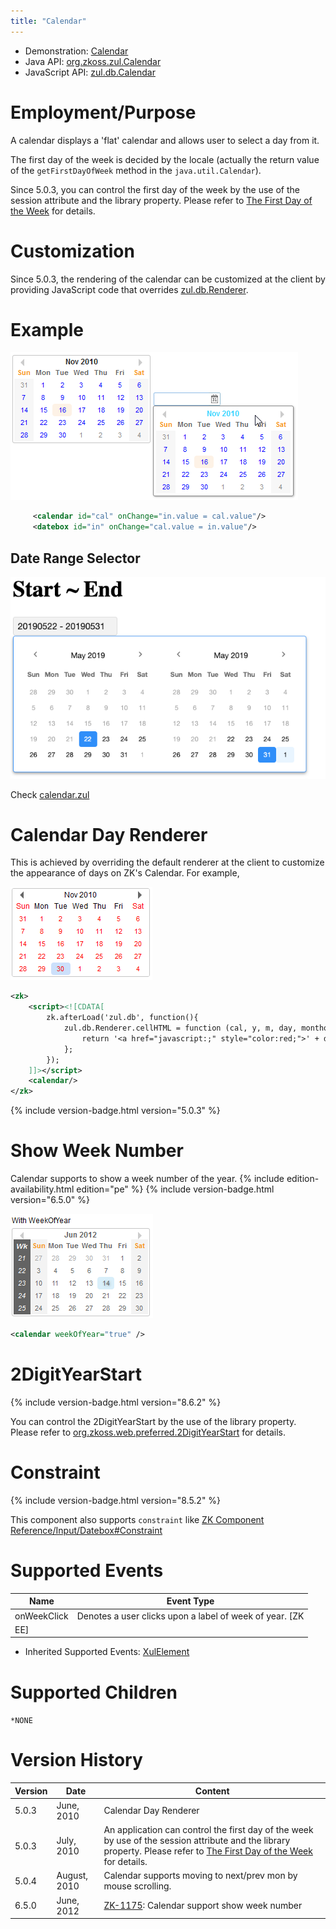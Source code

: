 ```yaml
---
title: "Calendar"
---
```



- Demonstration:
  [Calendar](http://www.zkoss.org/zkdemo/reporting/simple_calendar)
- Java API: [org.zkoss.zul.Calendar](https://www.zkoss.org/javadoc/latest/zk/org/zkoss/zul/Calendar.html)
- JavaScript API: [zul.db.Calendar](https://www.zkoss.org/javadoc/latest/jsdoc/classes/zul.db.Calendar.html)


# Employment/Purpose

A calendar displays a 'flat' calendar and allows user to select a day
from it.

The first day of the week is decided by the locale (actually the return
value of the `getFirstDayOfWeek` method in the `java.util.Calendar`).

Since 5.0.3, you can control the first day of the week by the use of the
session attribute and the library property. Please refer to [The First Day of the Week]({{site.baseurl}}/zk_dev_ref/internationalization/the_first_day_of_the_week)
for details.

# Customization

Since 5.0.3, the rendering of the calendar can be customized at the
client by providing JavaScript code that overrides
[zul.db.Renderer](https://www.zkoss.org/javadoc/latest/jsdoc/classes/zul.db.Renderer.html).

# Example

![](/zk_component_ref/images/ZKComRef_Calendar_Example.png)

```xml
     <calendar id="cal" onChange="in.value = cal.value"/>
     <datebox id="in" onChange="cal.value = in.value"/>
```

## Date Range Selector

![](/zk_component_ref/images/dateRangeSelector.png)

Check
[calendar.zul](https://github.com/zkoss/zkbooks/blob/master/componentreference/src/main/webapp/input/calendar.zul#L21)

# Calendar Day Renderer

This is achieved by overriding the default renderer at the client to
customize the appearance of days on ZK's Calendar. For example,

![](/zk_component_ref/images/ZKComRef_Calendar_Example2.png)

```xml
<zk>
    <script><![CDATA[
        zk.afterLoad('zul.db', function(){
            zul.db.Renderer.cellHTML = function (cal, y, m, day, monthofs) {
                return '<a href="javascript:;" style="color:red;">' + day + '</a>';
            };
        });
    ]]></script>
    <calendar/>
</zk>
```

{% include version-badge.html version="5.0.3" %}

# Show Week Number

Calendar supports to show a week number of the year. <!--REQUIRED ZK EDITION: PE -->
{% include edition-availability.html edition="pe" %}
{% include version-badge.html version="6.5.0" %}

![](/zk_component_ref/images/ZKComRef_Calendar_Week_Of_Year.PNG)

```xml
<calendar weekOfYear="true" />
```

# 2DigitYearStart

{% include version-badge.html version="8.6.2" %}

You can control the 2DigitYearStart by the use of the library property.
Please refer to [ org.zkoss.web.preferred.2DigitYearStart]({{site.baseurl}}/zk_config_ref/org_zkoss_web_preferred_2digityearstart)
for details.

# Constraint

{% include version-badge.html version="8.5.2" %}

This component also supports `constraint` like [ZK Component Reference/Input/Datebox#Constraint]({{site.baseurl}}/zk_component_ref/datebox#Constraint)

# Supported Events

| Name | Event Type |
|---|---|
| onWeekClick | Denotes a user clicks upon a label of week of year. [ZK
EE] |

- Inherited Supported Events: [ XulElement]({{site.baseurl}}/zk_component_ref/xulelement#Supported_Events)

# Supported Children

`*NONE`



# Version History



| Version | Date         | Content                                                                                                                                                                                                                                                       |
|---------|--------------|---------------------------------------------------------------------------------------------------------------------------------------------------------------------------------------------------------------------------------------------------------------|
| 5.0.3   | June, 2010   | Calendar Day Renderer                                                                                                                                                                                                                                         |
| 5.0.3   | July, 2010   | An application can control the first day of the week by use of the session attribute and the library property. Please refer to [The First Day of the Week]({{site.baseurl}}/zk_dev_ref/internationalization/the_first_day_of_the_week) for details. |
| 5.0.4   | August, 2010 | Calendar supports moving to next/prev mon by mouse scrolling.                                                                                                                                                                                                 |
| 6.5.0   | June, 2012   | [ZK-1175](http://tracker.zkoss.org/browse/ZK-1175): Calendar support show week number                                                                                                                                                                         |


